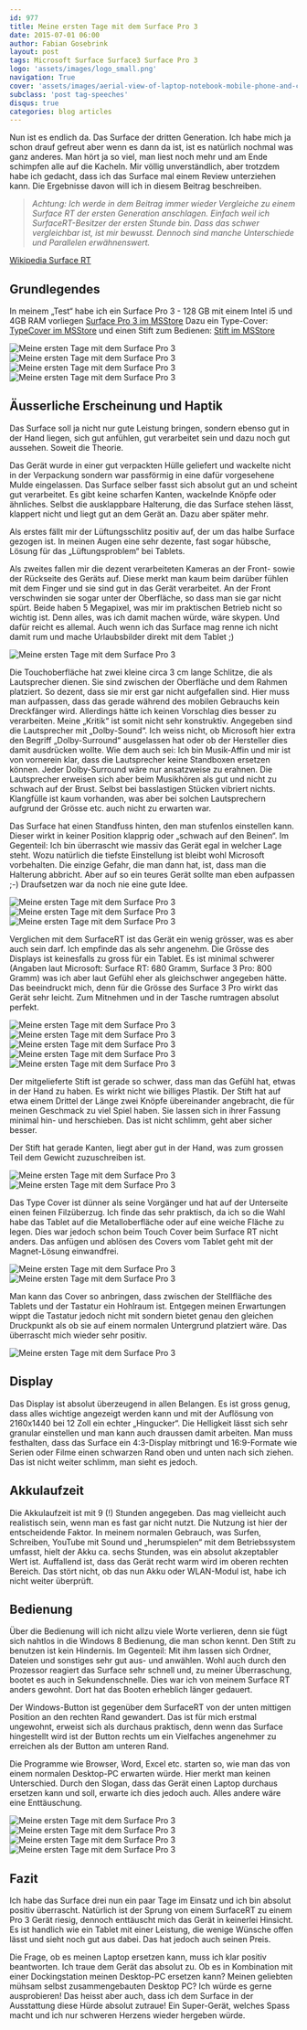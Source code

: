 ```yaml
---
id: 977
title: Meine ersten Tage mit dem Surface Pro 3
date: 2015-07-01 06:00
author: Fabian Gosebrink
layout: post
tags: Microsoft Surface Surface3 Surface Pro 3
logo: 'assets/images/logo_small.png'
navigation: True
cover: 'assets/images/aerial-view-of-laptop-notebook-mobile-phone-and-coffee-cup-on-wooden-table.jpg'
subclass: 'post tag-speeches'
disqus: true
categories: blog articles
---
```


Nun ist es endlich da. Das Surface der dritten Generation. Ich habe mich ja schon drauf gefreut aber wenn es dann da ist, ist es natürlich nochmal was ganz anderes. Man hört ja so viel, man liest noch mehr und am Ende schimpfen alle auf die Kacheln. Mir völlig unverständlich, aber trotzdem habe ich gedacht, dass ich das Surface mal einem Review unterziehen kann. Die Ergebnisse davon will ich in diesem Beitrag beschreiben.

>*Achtung: Ich werde in dem Beitrag immer wieder Vergleiche zu einem Surface RT der ersten Generation anschlagen. Einfach weil ich SurfaceRT-Besitzer der ersten Stunde bin. Dass das schwer vergleichbar ist, ist mir bewusst. Dennoch sind manche Unterschiede und Parallelen erwähnenswert.*

[Wikipedia Surface RT](https://de.wikipedia.org/wiki/Microsoft_Surface#Surface_RT)

## Grundlegendes

In meinem „Test“ habe ich ein Surface Pro 3 - 128 GB mit einem Intel i5 und 4GB RAM vorliegen
[Surface Pro 3 im MSStore](http://www.microsoftstore.com/store/mseea/de_CH/pdp/Surface-Pro-3/productID.300223100?WT.mc_id=SurfaceBG=Surface-Pro-3)
Dazu ein Type-Cover:
[TypeCover im MSStore](http://www.microsoftstore.com/store/mseea/de_CH/pdp/Surface-3-Type-Cover/productID.314948500)
und einen Stift zum Bedienen:
[Stift im MSStore](http://www.microsoftstore.com/store/mseea/de_CH/pdp/Surface-Stift/productID.314951700)

![Meine ersten Tage mit dem Surface Pro 3]({{site.baseurl}}assets/articles/wp-content/uploads/2015/06/03.jpg)
![Meine ersten Tage mit dem Surface Pro 3]({{site.baseurl}}assets/articles/wp-content/uploads/2015/06/01.jpg)
![Meine ersten Tage mit dem Surface Pro 3]({{site.baseurl}}assets/articles/wp-content/uploads/2015/06/02.jpg)
![Meine ersten Tage mit dem Surface Pro 3]({{site.baseurl}}assets/articles/wp-content/uploads/2015/06/13.jpg)

## Äusserliche Erscheinung und Haptik

Das Surface soll ja nicht nur gute Leistung bringen, sondern ebenso gut in der Hand liegen, sich gut anfühlen, gut verarbeitet sein und dazu noch gut aussehen. Soweit die Theorie.

Das Gerät wurde in einer gut verpackten Hülle geliefert und wackelte nicht in der Verpackung sondern war passförmig in eine dafür vorgesehene Mulde eingelassen. Das Surface selber fasst sich absolut gut an und scheint gut verarbeitet. Es gibt keine scharfen Kanten, wackelnde Knöpfe oder ähnliches. Selbst die ausklappbare Halterung, die das Surface stehen lässt, klappert nicht und liegt gut an dem Gerät an. Dazu aber später mehr.

Als erstes fällt mir der Lüftungsschlitz positiv auf, der um das halbe Surface gezogen ist. In meinen Augen eine sehr dezente, fast sogar hübsche, Lösung für das „Lüftungsproblem“ bei Tablets.

Als zweites fallen mir die dezent verarbeiteten Kameras an der Front- sowie der Rückseite des Geräts auf. Diese merkt man kaum beim darüber fühlen mit dem Finger und sie sind gut in das Gerät verarbeitet. An der Front verschwinden sie sogar unter der Oberfläche, so dass man sie gar nicht spürt. Beide haben 5 Megapixel, was mir im praktischen Betrieb nicht so wichtig ist. Denn alles, was ich damit machen würde, wäre skypen. Und dafür reicht es allemal. Auch wenn ich das Surface mag renne ich nicht damit rum und mache Urlaubsbilder direkt mit dem Tablet ;)

![Meine ersten Tage mit dem Surface Pro 3]({{site.baseurl}}assets/articles/wp-content/uploads/2015/06/12.jpg)

Die Touchoberfläche hat zwei kleine circa 3 cm lange Schlitze, die als Lautsprecher dienen. Sie sind zwischen der Oberfläche und dem Rahmen platziert. So dezent, dass sie mir erst gar nicht aufgefallen sind. Hier muss man aufpassen, dass das gerade während des mobilen Gebrauchs kein Dreckfänger wird. Allerdings hätte ich keinen Vorschlag dies besser zu verarbeiten. Meine „Kritik“ ist somit nicht sehr konstruktiv. Angegeben sind die Lautsprecher mit „Dolby-Sound“. Ich weiss nicht, ob Microsoft hier extra den Begriff „Dolby-Surround“ ausgelassen hat oder ob der Hersteller dies damit ausdrücken wollte. Wie dem auch sei: Ich bin Musik-Affin und mir ist von vornerein klar, dass die Lautsprecher keine Standboxen ersetzen können. Jeder Dolby-Surround wäre nur ansatzweise zu erahnen. Die Lautsprecher erweisen sich aber beim Musikhören als gut und nicht zu schwach auf der Brust. Selbst bei basslastigen Stücken vibriert nichts. Klangfülle ist kaum vorhanden, was aber bei solchen Lautsprechern aufgrund der Grösse etc. auch nicht zu erwarten war.

Das Surface hat einen Standfuss hinten, den man stufenlos einstellen kann. Dieser wirkt in keiner Position klapprig oder „schwach auf den Beinen“. Im Gegenteil: Ich bin überrascht wie massiv das Gerät egal in welcher Lage steht. Wozu natürlich die tiefste Einstellung ist bleibt wohl Microsoft vorbehalten. Die einzige Gefahr, die man dann hat, ist, dass man die Halterung abbricht. Aber auf so ein teures Gerät sollte man eben aufpassen ;-) Draufsetzen war da noch nie eine gute Idee.


![Meine ersten Tage mit dem Surface Pro 3]({{site.baseurl}}assets/articles/wp-content/uploads/2015/06/09.jpg)
![Meine ersten Tage mit dem Surface Pro 3]({{site.baseurl}}assets/articles/wp-content/uploads/2015/06/08.jpg)
![Meine ersten Tage mit dem Surface Pro 3]({{site.baseurl}}assets/articles/wp-content/uploads/2015/06/07.jpg)

Verglichen mit dem SurfaceRT ist das Gerät ein wenig grösser, was es aber auch sein darf. Ich empfinde das als sehr angenehm. Die Grösse des Displays ist keinesfalls zu gross für ein Tablet. Es ist minimal schwerer (Angaben laut Microsoft: Surface RT: 680 Gramm, Surface 3 Pro: 800 Gramm) was ich aber laut Gefühl eher als gleichschwer angegeben hätte. Das beeindruckt mich, denn für die Grösse des Surface 3 Pro wirkt das Gerät sehr leicht. Zum Mitnehmen und in der Tasche rumtragen absolut perfekt.

![Meine ersten Tage mit dem Surface Pro 3]({{site.baseurl}}assets/articles/wp-content/uploads/2015/06/19.jpg)
![Meine ersten Tage mit dem Surface Pro 3]({{site.baseurl}}assets/articles/wp-content/uploads/2015/06/22.jpg)
![Meine ersten Tage mit dem Surface Pro 3]({{site.baseurl}}assets/articles/wp-content/uploads/2015/06/18.jpg) 
![Meine ersten Tage mit dem Surface Pro 3]({{site.baseurl}}assets/articles/wp-content/uploads/2015/06/17.jpg)
![Meine ersten Tage mit dem Surface Pro 3]({{site.baseurl}}assets/articles/wp-content/uploads/2015/06/16.jpg)

Der mitgelieferte Stift ist gerade so schwer, dass man das Gefühl hat, etwas in der Hand zu haben. Es wirkt nicht wie billiges Plastik. Der Stift hat auf etwa einem Drittel der Länge zwei Knöpfe übereinander angebracht, die für meinen Geschmack zu viel Spiel haben. Sie lassen sich in ihrer Fassung minimal hin- und herschieben. Das ist nicht schlimm, geht aber sicher besser.

Der Stift hat gerade Kanten, liegt aber gut in der Hand, was zum grossen Teil dem Gewicht zuzuschreiben ist.

![Meine ersten Tage mit dem Surface Pro 3]({{site.baseurl}}assets/articles/wp-content/uploads/2015/06/24.jpg)
![Meine ersten Tage mit dem Surface Pro 3]({{site.baseurl}}assets/articles/wp-content/uploads/2015/06/21.jpg)

Das Type Cover ist dünner als seine Vorgänger und hat auf der Unterseite einen feinen Filzüberzug. Ich finde das sehr praktisch, da ich so die Wahl habe das Tablet auf die Metalloberfläche oder auf eine weiche Fläche zu legen. Dies war jedoch schon beim Touch Cover beim Surface RT nicht anders. Das anfügen und ablösen des Covers vom Tablet geht mit der Magnet-Lösung einwandfrei.

![Meine ersten Tage mit dem Surface Pro 3]({{site.baseurl}}assets/articles/wp-content/uploads/2015/06/15.jpg)
![Meine ersten Tage mit dem Surface Pro 3]({{site.baseurl}}assets/articles/wp-content/uploads/2015/06/14.jpg)

Man kann das Cover so anbringen, dass zwischen der Stellfläche des Tablets und der Tastatur ein Hohlraum ist. Entgegen meinen Erwartungen wippt die Tastatur jedoch nicht mit sondern bietet genau den gleichen Druckpunkt als ob sie auf einem normalen Untergrund platziert wäre. Das überrascht mich wieder sehr positiv.

![Meine ersten Tage mit dem Surface Pro 3]({{site.baseurl}}assets/articles/wp-content/uploads/2015/06/20.jpg)

## Display

Das Display ist absolut überzeugend in allen Belangen. Es ist gross genug, dass alles wichtige angezeigt werden kann und mit der Auflösung von 2160x1440 bei 12 Zoll ein echter „Hingucker“. Die Helligkeit lässt sich sehr granular einstellen und man kann auch draussen damit arbeiten. Man muss festhalten, dass das Surface ein 4:3-Display mitbringt und 16:9-Formate wie Serien oder Filme einen schwarzen Rand oben und unten nach sich ziehen. Das ist nicht weiter schlimm, man sieht es jedoch.

## Akkulaufzeit

Die Akkulaufzeit ist mit 9 (!) Stunden angegeben. Das mag vielleicht auch realistisch sein, wenn man es fast gar nicht nutzt. Die Nutzung ist hier der entscheidende Faktor. In meinem normalen Gebrauch, was Surfen, Schreiben, YouTube mit Sound und „herumspielen“ mit dem Betriebssystem umfasst, hielt der Akku ca. sechs Stunden, was ein absolut akzeptabler Wert ist. Auffallend ist, dass das Gerät recht warm wird im oberen rechten Bereich. Das stört nicht, ob das nun Akku oder WLAN-Modul ist, habe ich nicht weiter überprüft.

## Bedienung

Über die Bedienung will ich nicht allzu viele Worte verlieren, denn sie fügt sich nahtlos in die Windows 8 Bedienung, die man schon kennt. Den Stift zu benutzen ist kein Hindernis. Im Gegenteil: Mit ihm lassen sich Ordner, Dateien und sonstiges sehr gut aus- und anwählen. Wohl auch durch den Prozessor reagiert das Surface sehr schnell und, zu meiner Überraschung, bootet es auch in Sekundenschnelle. Dies war ich von meinem Surface RT anders gewohnt. Dort hat das Booten erheblich länger gedauert.

Der Windows-Button ist gegenüber dem SurfaceRT von der unten mittigen Position an den rechten Rand gewandert. Das ist für mich erstmal ungewohnt, erweist sich als durchaus praktisch, denn wenn das Surface hingestellt wird ist der Button rechts um ein Vielfaches angenehmer zu erreichen als der Button am unteren Rand.

Die Programme wie Browser, Word, Excel etc. starten so, wie man das von einem normalen Desktop-PC erwarten würde. Hier merkt man keinen Unterschied. Durch den Slogan, dass das Gerät einen Laptop durchaus ersetzen kann und soll, erwarte ich dies jedoch auch. Alles andere wäre eine Enttäuschung.

![Meine ersten Tage mit dem Surface Pro 3]({{site.baseurl}}assets/articles/wp-content/uploads/2015/06/05.jpg)
![Meine ersten Tage mit dem Surface Pro 3]({{site.baseurl}}assets/articles/wp-content/uploads/2015/06/11.jpg)
![Meine ersten Tage mit dem Surface Pro 3]({{site.baseurl}}assets/articles/wp-content/uploads/2015/06/06.jpg)
![Meine ersten Tage mit dem Surface Pro 3]({{site.baseurl}}assets/articles/wp-content/uploads/2015/06/04.jpg)

## Fazit

Ich habe das Surface drei nun ein paar Tage im Einsatz und ich bin absolut positiv überrascht. Natürlich ist der Sprung von einem SurfaceRT zu einem Pro 3 Gerät riesig, dennoch enttäuscht mich das Gerät in keinerlei Hinsicht. Es ist handlich wie ein Tablet mit einer Leistung, die wenige Wünsche offen lässt und sieht noch gut aus dabei. Das hat jedoch auch seinen Preis.

Die Frage, ob es meinen Laptop ersetzen kann, muss ich klar positiv beantworten. Ich traue dem Gerät das absolut zu. Ob es in Kombination mit einer Dockingstation meinen Desktop-PC ersetzen kann? Meinen geliebten mühsam selbst zusammengebauten Desktop PC? Ich würde es gerne ausprobieren! Das heisst aber auch, dass ich dem Surface in der Ausstattung diese Hürde absolut zutraue! Ein Super-Gerät, welches Spass macht und ich nur schweren Herzens wieder hergeben würde.

